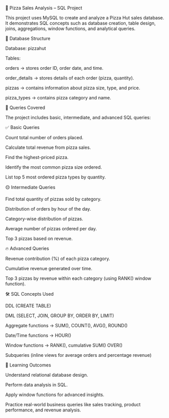 🍕 Pizza Sales Analysis – SQL Project

This project uses MySQL to create and analyze a Pizza Hut sales database. It demonstrates SQL concepts such as database creation, table design, joins, aggregations, window functions, and analytical queries.

📂 Database Structure

Database: pizzahut

Tables:

orders → stores order ID, order date, and time.

order_details → stores details of each order (pizza, quantity).

pizzas → contains information about pizza size, type, and price.

pizza_types → contains pizza category and name.

🔎 Queries Covered

The project includes basic, intermediate, and advanced SQL queries:

✅ Basic Queries

Count total number of orders placed.

Calculate total revenue from pizza sales.

Find the highest-priced pizza.

Identify the most common pizza size ordered.

List top 5 most ordered pizza types by quantity.

🟡 Intermediate Queries

Find total quantity of pizzas sold by category.

Distribution of orders by hour of the day.

Category-wise distribution of pizzas.

Average number of pizzas ordered per day.

Top 3 pizzas based on revenue.

🔥 Advanced Queries

Revenue contribution (%) of each pizza category.

Cumulative revenue generated over time.

Top 3 pizzas by revenue within each category (using RANK() window function).

🛠 SQL Concepts Used

DDL (CREATE TABLE)

DML (SELECT, JOIN, GROUP BY, ORDER BY, LIMIT)

Aggregate functions → SUM(), COUNT(), AVG(), ROUND()

Date/Time functions → HOUR()

Window functions → RANK(), cumulative SUM() OVER()

Subqueries (inline views for average orders and percentage revenue)

🎯 Learning Outcomes

Understand relational database design.

Perform data analysis in SQL.

Apply window functions for advanced insights.

Practice real-world business queries like sales tracking, product performance, and revenue analysis.
